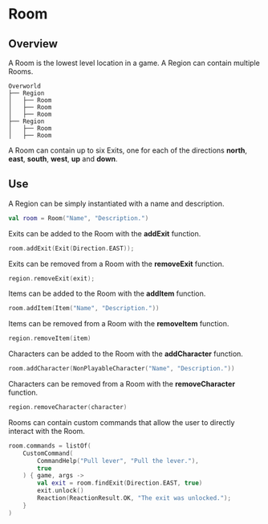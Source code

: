 ﻿# Room

## Overview

A Room is the lowest level location in a game. A Region can contain multiple Rooms.

```
Overworld
├── Region
│   ├── Room
│   ├── Room
│   ├── Room
├── Region
│   ├── Room
│   ├── Room
```

A Room can contain up to six Exits, one for each of the directions **north**, **east**, **south**, **west**, **up** and 
**down**.

## Use

A Region can be simply instantiated with a name and description.

```kotlin
val room = Room("Name", "Description.")
```

Exits can be added to the Room with the **addExit** function.

```kotlin
room.addExit(Exit(Direction.EAST));
```

Exits can be removed from a Room with the **removeExit** function.

```kotlin
region.removeExit(exit);
```

Items can be added to the Room with the **addItem** function.

```kotlin
room.addItem(Item("Name", "Description."))
```

Items can be removed from a Room with the **removeItem** function.

```kotlin
region.removeItem(item)
```

Characters can be added to the Room with the **addCharacter** function.

```kotlin
room.addCharacter(NonPlayableCharacter("Name", "Description."))
```

Characters can be removed from a Room with the **removeCharacter** function.

```kotlin
region.removeCharacter(character)
```

Rooms can contain custom commands that allow the user to directly interact with the Room.

```kotlin
room.commands = listOf(
    CustomCommand(
        CommandHelp("Pull lever", "Pull the lever."),
        true
    ) { game, args ->
        val exit = room.findExit(Direction.EAST, true)
        exit.unlock()
        Reaction(ReactionResult.OK, "The exit was unlocked.");
    }
)
```
